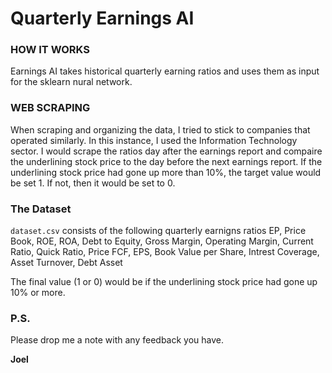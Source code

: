 # Quarterly Earnings AI

### HOW IT WORKS
Earnings AI takes historical quarterly earning ratios and uses them as input for the sklearn nural network.

### WEB SCRAPING
When scraping and organizing the data, I tried to stick to companies that operated similarly.
In this instance, I used the Information Technology sector.
I would scrape the ratios  day after the earnings report and compaire the underlining stock price to the day before the next earnings report.
If the underlining stock price had gone up more than 10%, the target value would be set 1. If not, then it would be set to 0.

### The Dataset
`dataset.csv` consists of the following quarterly earnigns ratios 
EP, Price Book, ROE, ROA,
Debt to Equity, Gross Margin, Operating Margin,
Current Ratio, Quick Ratio,
Price FCF, EPS, Book Value per Share,
Intrest Coverage, Asset Turnover, Debt Asset

The final value (1 or 0) would be if the underlining stock price had gone up 10% or more.

### P.S.

Please drop me a note with any feedback you have.

**Joel**
